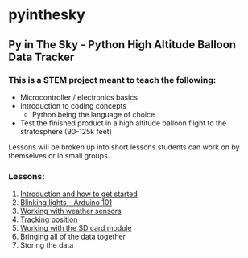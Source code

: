 # pyinthesky

## Py in The Sky - Python High Altitude Balloon Data Tracker

### This is a STEM project meant to teach the following:

- Microcontroller / electronics basics
- Introduction to coding concepts
  - Python being the language of choice
- Test the finished product in a high altitude balloon flight to the stratosphere (90-125k feet)

Lessons will be broken up into short lessons students can work on by themselves or in small groups. 

### Lessons:

1. [Introduction and how to get started](https://github.com/StateFarm-STEM/pyinthesky/tree/main/lesson1#lesson-1-introduction-and-how-to-get-started)
1. [Blinking lights - Arduino 101](https://github.com/StateFarm-STEM/pyinthesky/tree/main/lesson2#welcome-to-lesson-2)
1. [Working with weather sensors](https://github.com/StateFarm-STEM/pyinthesky/blob/main/lesson4#welcome-to-lesson-4)
1. [Tracking position](https://github.com/StateFarm-STEM/pyinthesky/tree/main/lesson5#welcome-to-lesson-5)
2. [Working with the SD card module](https://github.com/StateFarm-STEM/pyinthesky/tree/main/lesson6#lesson-6-storing-the-data)
3. Bringing all of the data together
4. Storing the data






